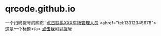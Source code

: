 # qrcode.github.io
一个扫码拨号的网页
`<a href="tel:13312345678">点击联系XXX车场管理人员</a>
&lt;ahref="tel:13312345678"&gt;这是一个标题&lt;/a&gt;
[点击我可以拨号](http://jianshu.com)
